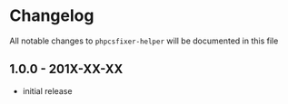 # Changelog

All notable changes to `phpcsfixer-helper` will be documented in this file

## 1.0.0 - 201X-XX-XX

- initial release
